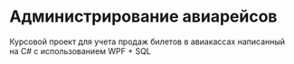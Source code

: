# Администрирование авиарейсов
Курсовой проект для учета продаж билетов в авиакассах написанный на C# с использованием WPF + SQL 


